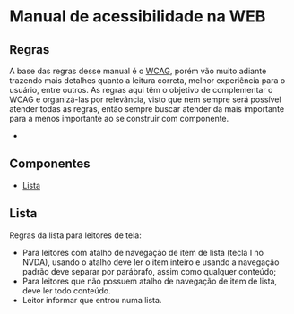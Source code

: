 # Manual de acessibilidade na WEB

## Regras

A base das regras desse manual é o [WCAG](https://www.w3c.br/traducoes/wcag/wcag21-pt-BR/), porém vão muito adiante trazendo mais detalhes quanto a leitura correta, melhor experiência para o usuário, entre outros. As regras aqui têm o objetivo de complementar o WCAG e organizá-las por relevância, visto que nem sempre será possível atender todas as regras, então sempre buscar atender da mais importante para a menos importante ao se construir com componente.

- 

## Componentes

- [Lista](#lista)

## <a name="lista"></a>Lista

Regras da lista para leitores de tela:

- Para leitores com atalho de navegação de item de lista (tecla I no NVDA), usando o atalho deve ler o item inteiro e usando a navegação padrão deve separar por parábrafo, assim como qualquer conteúdo;
- Para leitores que não possuem atalho de navegação de item de lista, deve ler todo conteúdo.
- Leitor informar que entrou numa lista.

